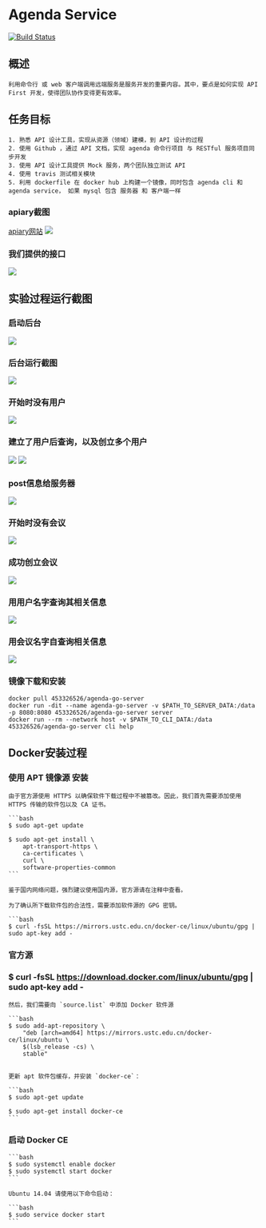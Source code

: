 # Agenda Service

[![Build Status](https://travis-ci.org/Sevennn/agenda-go-server.svg?branch=master)](https://travis-ci.org/Sevennn/agenda-go-server)

## 概述
	利用命令行 或 web 客户端调用远端服务是服务开发的重要内容。其中，要点是如何实现 API First 开发，使得团队协作变得更有效率。
## 任务目标
	1. 熟悉 API 设计工具，实现从资源（领域）建模，到 API 设计的过程
	2. 使用 Github ，通过 API 文档，实现 agenda 命令行项目 与 RESTful 服务项目同步开发
	3. 使用 API 设计工具提供 Mock 服务，两个团队独立测试 API
	4. 使用 travis 测试相关模块
	5. 利用 dockerfile 在 docker hub 上构建一个镜像，同时包含 agenda cli 和 agenda service， 如果 mysql 包含 服务器 和 客户端一样
### apiary截图
[apiary网站](https://agenda17.docs.apiary.io/#reference/admins/list-all-users)
![](https://github.com/453326526/agenda-go-server/blob/master/photos/apiary.png)
### 我们提供的接口
![](https://github.com/453326526/agenda-go-server/blob/master/photos/5%E4%B8%AAapi.png)
## 实验过程运行截图

### 启动后台
![](https://github.com/453326526/agenda-go-server/blob/master/photos/%E5%90%8E%E5%8F%B0%E6%93%8D%E4%BD%9C.png)
### 后台运行截图
![](https://github.com/453326526/agenda-go-server/blob/master/photos/%E5%90%8E%E5%8F%B0%E8%BF%90%E8%A1%8C.png)
### 开始时没有用户
![](https://github.com/453326526/agenda-go-server/blob/master/photos/%E5%BC%80%E5%A7%8B%E6%97%B6%E6%B2%A1%E6%9C%89%E7%94%A8%E6%88%B7.png)
### 建立了用户后查询，以及创立多个用户
![](https://github.com/453326526/agenda-go-server/blob/master/photos/%E6%9F%A5%E8%AF%A2%E7%94%A8%E6%88%B7.png)
![](https://github.com/453326526/agenda-go-server/blob/master/photos/%E5%A4%9A%E4%B8%AA%E7%94%A8%E6%88%B7.png)
### post信息给服务器
![](https://github.com/453326526/agenda-go-server/blob/master/photos/%E6%8E%A8%E9%80%81%E4%BC%9A%E8%AE%AE%E4%BF%A1%E6%81%AF.png)
### 开始时没有会议
![](https://github.com/453326526/agenda-go-server/blob/master/photos/%E6%9F%A5%E8%AF%A2%E4%BC%9A%E8%AE%AE.png)
### 成功创立会议
![](https://github.com/453326526/agenda-go-server/blob/master/photos/%E6%88%90%E5%8A%9F%E5%88%9B%E5%BB%BA%E4%BC%9A%E8%AE%AE.png)
### 用用户名字查询其相关信息
![](https://github.com/453326526/agenda-go-server/blob/master/photos/%E6%9F%A5%E8%AF%A2%E7%94%A8%E6%88%B7.png)
### 用会议名字自查询相关信息
![](https://github.com/453326526/agenda-go-server/blob/master/photos/%E5%90%8D%E5%AD%97%E6%9F%A5%E8%AF%A2%E4%BC%9A%E8%AE%AE.png)

### 镜像下载和安装

	docker pull 453326526/agenda-go-server
	docker run -dit --name agenda-go-server -v $PATH_TO_SERVER_DATA:/data -p 8080:8080 453326526/agenda-go-server server
	docker run --rm --network host -v $PATH_TO_CLI_DATA:/data 453326526/agenda-go-server cli help

## Docker安装过程
### 使用 APT 镜像源 安装

	由于官方源使用 HTTPS 以确保软件下载过程中不被篡改。因此，我们首先需要添加使用 HTTPS 传输的软件包以及 CA 证书。

	```bash
	$ sudo apt-get update

	$ sudo apt-get install \
	    apt-transport-https \
	    ca-certificates \
	    curl \
	    software-properties-common
	```

	鉴于国内网络问题，强烈建议使用国内源，官方源请在注释中查看。

	为了确认所下载软件包的合法性，需要添加软件源的 GPG 密钥。

	```bash
	$ curl -fsSL https://mirrors.ustc.edu.cn/docker-ce/linux/ubuntu/gpg | sudo apt-key add -


### 官方源

### $ curl -fsSL https://download.docker.com/linux/ubuntu/gpg | sudo apt-key add -

	然后，我们需要向 `source.list` 中添加 Docker 软件源

	```bash
	$ sudo add-apt-repository \
	    "deb [arch=amd64] https://mirrors.ustc.edu.cn/docker-ce/linux/ubuntu \
	    $(lsb_release -cs) \
	    stable"


	更新 apt 软件包缓存，并安装 `docker-ce`：

	```bash
	$ sudo apt-get update

	$ sudo apt-get install docker-ce
	```

### 启动 Docker CE

	```bash
	$ sudo systemctl enable docker
	$ sudo systemctl start docker
	```

	Ubuntu 14.04 请使用以下命令启动：

	```bash
	$ sudo service docker start
	```
	

